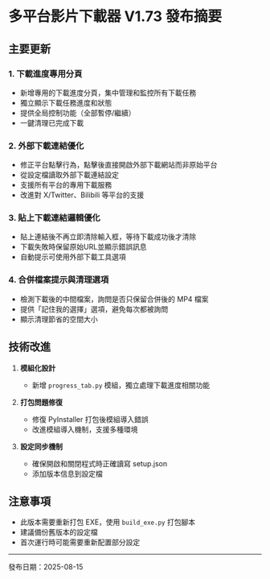 # 多平台影片下載器 V1.73 發布摘要

## 主要更新

### 1. 下載進度專用分頁
- 新增專用的下載進度分頁，集中管理和監控所有下載任務
- 獨立顯示下載任務進度和狀態
- 提供全局控制功能（全部暫停/繼續）
- 一鍵清理已完成下載

### 2. 外部下載連結優化
- 修正平台點擊行為，點擊後直接開啟外部下載網站而非原始平台
- 從設定檔讀取外部下載連結設定
- 支援所有平台的專用下載服務
- 改進對 X/Twitter、Bilibili 等平台的支援

### 3. 貼上下載連結邏輯優化
- 貼上連結後不再立即清除輸入框，等待下載成功後才清除
- 下載失敗時保留原始URL並顯示錯誤訊息
- 自動提示可使用外部下載工具選項

### 4. 合併檔案提示與清理選項
- 檢測下載後的中間檔案，詢問是否只保留合併後的 MP4 檔案
- 提供「記住我的選擇」選項，避免每次都被詢問
- 顯示清理節省的空間大小

## 技術改進

1. **模組化設計**
   - 新增 `progress_tab.py` 模組，獨立處理下載進度相關功能

2. **打包問題修復**
   - 修復 PyInstaller 打包後模組導入錯誤
   - 改進模組導入機制，支援多種環境

3. **設定同步機制**
   - 確保開啟和關閉程式時正確讀寫 setup.json
   - 添加版本信息到設定檔

## 注意事項

- 此版本需要重新打包 EXE，使用 `build_exe.py` 打包腳本
- 建議備份舊版本的設定檔
- 首次運行時可能需要重新配置部分設定

---

發布日期：2025-08-15 